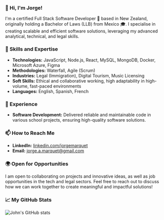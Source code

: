 ### 👋 Hi, I'm Jorge!

I'm a certified Full Stack Software Developer 🚀 based in New Zealand, originally holding a Bachelor of Laws (LLB) from Mexico 🎓. I specialise in creating scalable and efficient software solutions, leveraging my advanced analytical, technical, and legal skills.

### 🌱 Skills and Expertise
- **Technologies:** JavaScript, Node.js, React, MySQL, MongoDB, Docker, Microsoft Azure, Figma
- **Methodologies:** Waterfall, Agile (Scrum)
- **Industries:** Legal (Immigration), Digital Tourism, Music Licensing
- **Soft Skills:** Ethical and collaborative working, high adaptability in high-volume, fast-paced environments
- **Languages:** English, Spanish, French

### 🌟 Experience
- **Software Development:** Delivered reliable and maintainable code in various school projects, ensuring high-quality software solutions.

### 📫 How to Reach Me
- **LinkedIn:** [linkedin.com/jorgemarquet](https://www.linkedin.com/in/jorgemarquet/)
- **Email:** [jorge.a.marquet@gmail.com](mailto:jorge.a.marquet@gmail.com)

### 🌍 Open for Opportunities
I am open to collaborating on projects and innovative ideas, as well as job opportunities in the tech and legal sectors. Feel free to reach out to discuss how we can work together to create meaningful and impactful solutions!

### 📈 My GitHub Stats
![John's GitHub stats](https://github-readme-stats.vercel.app/api?username=JorgeMarquet&show_icons=true&theme=radical)
